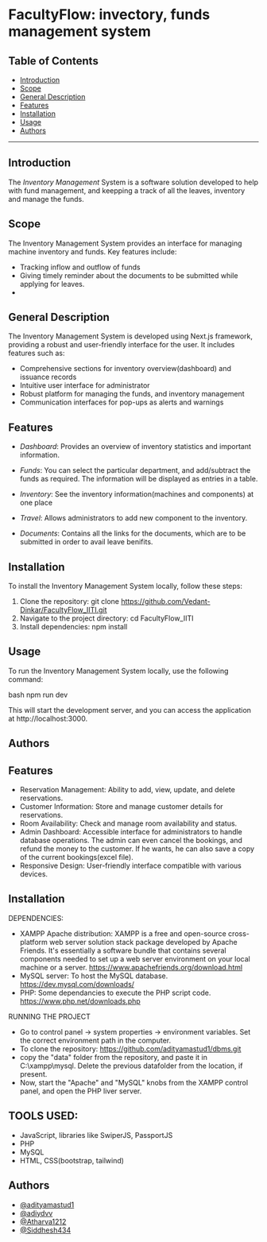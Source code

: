 # FacultyFlow: invectory, funds management system

## Table of Contents

- [Introduction](#introduction)
- [Scope](#scope)
- [General Description](#general-description)
- [Features](#features)
- [Installation](#installation)
- [Usage](#usage)
- [Authors](#authors)

---

## Introduction

The *Inventory Management* System is a software solution developed to help with fund management, and keepping a track of all the leaves, inventory and manage the funds. 


## Scope

The Inventory Management System provides an interface for managing machine inventory and funds. Key features include:

- Tracking inflow and outflow of funds
- Giving timely reminder about the documents to be submitted while applying for leaves. 
- 

## General Description

The Inventory Management System is developed using Next.js framework, providing a robust and user-friendly interface for the user. It includes features such as:
- Comprehensive sections for inventory overview(dashboard) and issuance records
- Intuitive user interface for administrator
- Robust platform for managing the funds, and inventory management
- Communication interfaces for pop-ups as alerts and warnings

## Features

- *Dashboard*: Provides an overview of inventory statistics and important information.
- *Funds*: You can select the particular department, and add/subtract the funds as required. The information will be displayed as entries in a table. 
- *Inventory*: See the inventory information(machines and components) at one place

- *Travel*: Allows administrators to add new component to the inventory.
- *Documents*: Contains all the links for the documents, which are to be submitted in order to avail leave benifits. 

## Installation

To install the Inventory Management System locally, follow these steps:

1. Clone the repository: git clone https://github.com/Vedant-Dinkar/FacultyFlow_IITI.git
2. Navigate to the project directory: cd FacultyFlow_IITI
3. Install dependencies: npm install

## Usage

To run the Inventory Management System locally, use the following command:

bash
npm run dev


This will start the development server, and you can access the application at http://localhost:3000.

## Authors


## Features

- Reservation Management: Ability to add, view, update, and delete reservations.
- Customer Information: Store and manage customer details for reservations.
- Room Availability: Check and manage room availability and status.
- Admin Dashboard: Accessible interface for administrators to handle database operations. The admin can even cancel the bookings, and refund the money to the customer. If he wants, he can also save a copy of the current bookings(excel file).
- Responsive Design: User-friendly interface compatible with various devices.

## Installation

DEPENDENCIES:
-  XAMPP Apache distribution: XAMPP is a free and open-source cross-platform web server solution stack package developed by Apache Friends. It's essentially a software bundle that contains several components needed to set up a web server environment on your local machine or a server. https://www.apachefriends.org/download.html
- MySQL server: To host the MySQL database. https://dev.mysql.com/downloads/
- PHP: Some dependancies to execute the PHP script code. https://www.php.net/downloads.php
  

RUNNING THE PROJECT
- Go to control panel -> system properties -> environment variables. Set the correct environment path in the computer. 
- To clone the repository: https://github.com/adityamastud1/dbms.git
- copy the "data" folder from the repository, and paste it in C:\xampp\mysql. Delete the previous datafolder from the location, if present. 
- Now, start the "Apache" and "MySQL" knobs from the XAMPP control panel, and open the PHP liver server. 


## TOOLS USED:
- JavaScript, libraries like SwiperJS, PassportJS
- PHP
- MySQL
- HTML, CSS(bootstrap, tailwind)
## Authors

- [@adityamastud1](https://github.com/adityamastud1/)
- [@adiydvv](https://github.com/adiydvv/)
- [@Atharva1212](https://github.com/GalacAtharva/)
- [@Siddhesh434](https://github.com/Siddhesh434/)

